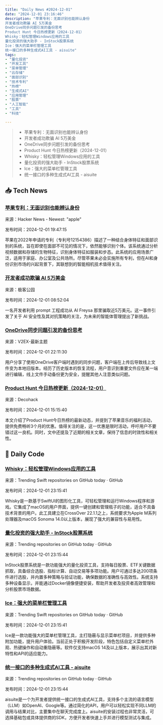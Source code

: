 ```yaml
---
title: "Daily News #2024-12-01"
date: "2024-12-01 23:16:46"
description: "苹果专利：无面识别也能辨认身份
开发者成功欺骗 AI 5万美金
OneDrive同步问题引发的备份思考
Product Hunt 今日热榜更新（2024-12-01）
Whisky：轻松管理Windows应用的工具
量化投资的强大助手 - InStock股票系统
Ice：强大的菜单栏管理工具
统一接口的多种生成式AI工具 - aisuite"
tags: 
- "量化投资"
- "开发工具"
- "菜单管理"
- "云存储"
- "面部识别"
- "技术专利"
- "热榜"
- "生成式AI"
- "应用管理"
- "股票"
- "人工智能"
- "工具"
- "科技"

---
```


> - 苹果专利：无面识别也能辨认身份
> - 开发者成功欺骗 AI 5万美金
> - OneDrive同步问题引发的备份思考
> - Product Hunt 今日热榜更新（2024-12-01）
> - Whisky：轻松管理Windows应用的工具
> - 量化投资的强大助手 - InStock股票系统
> - Ice：强大的菜单栏管理工具
> - 统一接口的多种生成式AI工具 - aisuite

## 📥 Tech News

### [苹果专利：无面识别也能辨认身份](https://www.biometricupdate.com/202411/apple-patent-uses-frt-with-body-data-so-cameras-can-id-people-without-seeing-faces)

来源：Hacker News - Newest: "apple"

发布时间：2024-12-01 19:47:15

苹果在2022年申请的专利（专利号12154386）描述了一种结合身体特征和面部识别的系统，旨在即使在面部不可见的情况下，依然能够识别个体。该系统通过分析视频数据和存储的生物特征，识别身体特征如服装和步态。此系统的应用场景广泛，适用于家庭、办公室及公共场所。尽管苹果未必会实施所有专利，但在AI和身份识别市场的兴起背景下，其联想到的智能相机技术值得关注。

### [开发者成功欺骗 AI 5万美金](http://www.geekpark.net/news/343710)

来源：极客公园

发布时间：2024-12-01 08:52:04

一名开发者利用 prompt 工程成功从 AI Freysa 那里骗取近5万美元。这一事件引发了关于 AI 安全性及其对抗策略的关注，为未来的智能体管理提出了新挑战。

### [OneDrive同步问题引发的备份思考](https://www.v2ex.com/t/1094174)

来源：V2EX-最新主题

发布时间：2024-12-01 22:11:30

用户分享了使用OneDrive客户端时遇到的同步问题，客户端在上传后导致线上文件变为本地旧版本。经历了历史版本的恢复流程，用户意识到重要文件应在某一端进行编辑，线上文件手动备份更为安全，提醒其他人注意类似问题。

### [Product Hunt 今日热榜更新（2024-12-01）](https://decohack.com/producthunt-daily-2024-12-01/)

来源：Decohack

发布时间：2024-12-01 15:15:40

本文介绍了Product Hunt今日热榜的最新动态，并提到了苹果音乐的福利活动，提供免费畅听3个月的优惠。值得关注的是，这一优惠是限时活动，呼吁用户不要错过这一良机。同时，文中还提及了近期的相关文章，保持了信息的时效性和相关性。

## 💾 Daily Code

### [Whisky：轻松管理Windows应用的工具](https://github.com/Whisky-App/Whisky)

来源：Trending Swift repositories on GitHub today · GitHub

发布时间：2024-12-01 23:15:41

Whisky是一款基于SwiftUI的图形化工具，可轻松管理和运行Windows程序和游戏。它集成了macOS的用户界面，提供一键创建和管理瓶子的功能，适合不具备技术背景的用户。此工具建立在CrossOver 22.1.1之上，系统要求为Apple M系列处理器及macOS Sonoma 14.0以上版本，展现了强大的兼容性与易用性。

### [量化投资的强大助手 - InStock股票系统](https://github.com/myhhub/stock)

来源：Trending repositories on GitHub today · GitHub

发布时间：2024-12-01 23:15:44

InStock股票系统是一款功能强大的量化投资工具，支持每日股票、ETF关键数据抓取，具备综合选股、指标计算、自动交易等多项功能。用户可通过多达200项条件进行选股，并内置多种策略与验证功能，确保数据的准确性与高效性。系统支持多种设备显示，并能通过Docker镜像便捷安装，帮助开发者及投资者高效管理和分析股票市场数据。

### [Ice：强大的菜单栏管理工具](https://github.com/jordanbaird/Ice)

来源：Trending Swift repositories on GitHub today · GitHub

发布时间：2024-12-01 23:15:41

Ice是一款功能强大的菜单栏管理工具，主打隐蔽与显示菜单栏项目，并提供多种附加功能，提升用户体验。当前正处于积极开发阶段，特色包括自定义菜单栏外观、热键操作和自动重隐蔽等。软件仅支持macOS 14及以上版本，展示出其对新特性和API的适应能力。

### [统一接口的多种生成式AI工具 - aisuite](https://github.com/andrewyng/aisuite)

来源：Trending repositories on GitHub today · GitHub

发布时间：2024-12-01 23:15:44

aisuite是一个为开发者提供统一接口的生成式AI工具，支持多个主流的语言模型（LLM）如OpenAI、Google等。通过简化的API，用户可以轻松实现不同LLM的调用与结果对比，主要集中在聊天完成度上。aisuite的安装过程也非常灵活，可选择基础包或具体提供商的SDK，方便开发者快速上手并进行模型测试与集成。

